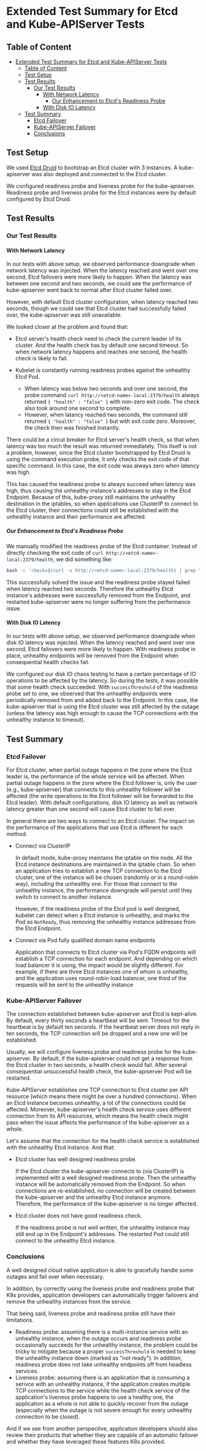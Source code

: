 # Extended Test Summary for Etcd and Kube-APIServer Tests

## Table of Content

- [Extended Test Summary for Etcd and Kube-APIServer Tests](#extended-test-summary-for-etcd-and-kube-apiserver-tests)
  - [Table of Content](#table-of-content)
  - [Test Setup](#test-setup)
  - [Test Results](#test-results)
    - [Our Test Results](#our-test-results)
      - [With Network Latency](#with-network-latency)
        - [Our Enhancement to Etcd's Readiness Probe](#our-enhancement-to-etcds-readiness-probe)
      - [With Disk IO Latency](#with-disk-io-latency)
  - [Test Summary](#test-summary)
    - [Etcd Failover](#etcd-failover)
    - [Kube-APIServer Failover](#kube-apiserver-failover)
    - [Conclusions](#conclusions)

## Test Setup

We used [Etcd Druid](https://github.com/gardener/etcd-druid) to bootstrap an Etcd cluster with 3 instances. A kube-apiserver was also deployed and connected to the Etcd cluster.

We configured readiness probe and liveness probe for the kube-apiserver. Readiness probe and liveness probe for the Etcd instances were by default configured by Etcd Druid.

## Test Results

### Our Test Results

#### With Network Latency

In our tests with above setup, we observed performance downgrade when network latency was injected. When the latency reached and went over one second, Etcd failovers were more likely to happen. When the latency was between one second and two seconds, we could see the performance of kube-apiserver went back to normal after Etcd cluster failed over.

However, with default Etcd cluster configuration, when latency reached two seconds, though we could see that Etcd cluster had successfully failed over, the kube-apiserver was still unavailable.

We looked closer at the problem and found that:

- Etcd server's health check need to check the current leader of its cluster. And the health check has by default one second timeout. So when network latency happens and reaches one second, the health check is likely to fail.
- Kubelet is constantly running readiness probes against the unhealthy Etcd Pod.

  - When latency was below two seconds and over one second, the probe command `curl http://<etcd-name>-local:2379/health` always returned `{ "health" : "false" }` with non-zero exit code. The check also took around one second to complete.
  - However, when latancy reached two seconds, the command still returned `{ "health" : "false" }` but with exit code zero. Moreover, the check then was finished instantly.
  
There could be a circut breaker for Etcd server's health check, so that when latency was too much the result was returned immediately. This itself is not a problem, however, since the Etcd cluster bootstrapped by Etcd Druid is using the command execution probe, it only checks the exit code of that specific command. In this case, the exit code was always zero when latency was high.

This has caused the readiness probe to always succeed when latency was high, thus causing the unhealthy instance's addresses to stay in the Etcd Endpoint. Because of this, kube-proxy still maintains the unhealthy destination in the iptables, so when applications use ClusterIP to connect to the Etcd cluster, their connections could still be established with the unhealthy instance and their performance are affected.

##### Our Enhancement to Etcd's Readiness Probe

We manually modified the readiness probe of the Etcd container. Instead of directly checking the exit code of `curl http://<etcd-name>-local:2379/health`, we did something like:

```bash
bash -c 'check=$(curl -s http://<etcd-name>-local:2379/health) | grep "true" && if [[ "$check" == "" ]]; then return 1; else return 0; fi'
```

This successfully solved the issue and the readiness probe stayed failed when latency reached two seconds. Therefore the unhealthy Etcd instance's addresses were successfully removed from the Endpoint, and restarted kube-apiserver were no longer suffering from the performance issue.

#### With Disk IO Latency

In our tests with above setup, we observed performance downgrade when disk IO latency was injected. When the latency reached and went over one second, Etcd failovers were more likely to happen. With readiness probe in place, unhealthy endpoints will be removed from the Endpoint when consequential health checks fail.

We configured our disk IO chaos testing to have a certain percentage of IO operations to be affected by the latency. So during the tests, it was possible that some health check succeeded. With `successThreshold` of the readiness probe set to one, we observed that the unhealthy endpoints were periodically removed from and added back to the Endpoint. In this case, the kube-apiserver that is using the Etcd cluster was still affected by the outage (unless the latency was high enough to cause the TCP connections with the unhealthy instance to timeout).

## Test Summary

### Etcd Failover

For Etcd cluster, when partial outage happens in the zone where the Etcd leader is, the performance of the whole service will be affected. When partial outage happens in the zone where the Etcd follower is, only the user (e.g., kube-apiserver) that connects to this unhealthy follower will be affected (the write operations to the Etcd follower will be forwarded to the Etcd leader). With default configurations, disk IO latency as well as network latency greater than one second will cause Etcd cluster to fail over.

In general there are two ways to connect to an Etcd cluster. The impact on the performance of the applications that use Etcd is different for each method.

- Connect via ClusterIP
  
  In default mode, kube-proxy maintains the iptable on the node. All the Etcd instance destinations are maintained in the iptable chain. So when an application tries to establish a new TCP connection to the Etcd cluster, one of the instance will be chosen (randomly or in a round-robin way), including the unhealthy one. For those that connect to the unhealthy instance, the performance downgrade will persist until they switch to connect to another instance.

  However, if the readiness probe of the Etcd pod is well designed, kubelet can detect when a Etcd instance is unhealthy, and marks the Pod as `NotReady`, thus removing the unhealthy instance addresses from the Etcd Endpoint.

- Connect via Pod fully qualified domain name endpoints

  Application that connects to Etcd cluster via Pod's FQDN endpoints will establish a TCP connection for each endpoint. And depending on which load balancer it is using, the impact would be slightly different. For example, if there are three Etcd instances one of whom is unhealthy, and the application uses round-robin load balancer, one third of the requests will be sent to the unhealthy instance

### Kube-APIServer Failover

The connection established between kube-apiserver and Etcd is kept-alive. By default, every thirty seconds a heartbeat will be sent. Timeout for the heartbeat is by default ten seconds. If the heartbeat server does not reply in ten seconds, the TCP connection will be dropped and a new one will be established.

Usually, we will configure liveness probe and readiness probe for the kube-apiserver. By default, if the kube-apiserver could not get a response from the Etcd cluster in two seconds, a health check would fail. After several consequential unsuccessful health check, the kube-apiserver Pod will be restarted.

Kube-APIServer establishes one TCP connection to Etcd cluster per API resource (which means there might be over a hundred connections). When an Etcd instance becomes unhealthy, a lot of the connections could be affected. Moreover, kube-apiserver's health check service uses different connection from its API resources, which means the health check might pass when the issue affects the performance of the kube-apiserver as a whole.

Let's assume that the connection for the health check service is established with the unhealthy Etcd instance. And that:

- Etcd cluster has well designed readiness probe.

  If the Etcd cluster the kube-apiserver connects to (via ClusterIP) is implemented with a well designed readiness probe. Then the unhealthy instance will be automatically removed from the Endpoint. So when connections are re-established, no connection will be created between the kube-apiserver and the unhealthy Etcd instance anymore. Therefore, the performance of the kube-apiserver is no longer affected.

- Etcd cluster does not have good readiness check.

  If the readiness probe is not well written, the unhealthy instance may still end up in the Endpoint's addresses. The restarted Pod could still connect to the unhealthy Etcd instance. 

### Conclusions

A well designed cloud native application is able to gracefully handle some outages and fail over when necessary.

In addition, by correctly using the liveness probe and readiness probe that K8s provides, application developers can automatically trigger failovers and remove the unhealthy instances from the service.

That being said, liveness probe and readiness probe still have their limitations.

- Readiness probe: assuming there is a multi-instance service with an unhealthy instance, when the outage occurs and readiness probe occasionally succeeds for the unhealthy instance, the problem could be tricky to mitigate because a proper `successThreshold` is needed to keep the unhealthy instance down (marked as "not ready"). In addition, readiness probe does not take unhealthy endpoints off from headless services.
- Liveness probe: assuming there is an application that is consuming a serivce with an unhealthy instance, if the application creates multiple TCP connections to the service while the health check service of the application's liveness probe happens to use a healthy one, the application as a whole is not able to quickly recover from the outage (especially when the outage is not severe enough for every unhealthy connection to be closed).

And if we see from another perspective, application developers should also review their products that whether they are capable of an automatic failover and whether they have leveraged these features K8s provided.
